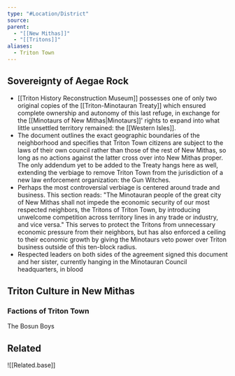 ```yaml
---
type: "#Location/District"
source:
parent:
  - "[[New Mithas]]"
  - "[[Tritons]]"
aliases:
  - Triton Town
---
```



## Sovereignty of Aegae Rock

- [[Triton History Reconstruction Museum]] possesses one of only two original copies of the [[Triton-Minotauran Treaty]] which ensured complete ownership and autonomy of this last refuge, in exchange for the [[Minotaurs of New Mithas|Minotaurs]]' rights to expand into what little unsettled territory remained: the [[Western Isles]].
- The document outlines the exact geographic boundaries of the neighborhood and specifies that Triton Town citizens are subject to the laws of their own council rather than those of the rest of New Mithas, so long as no actions against the latter cross over into New Mithas proper. The only addendum yet to be added to the Treaty hangs here as well, extending the verbiage to remove Triton Town from the jurisdiction of a new law enforcement organization: the Gun Witches.
- Perhaps the most controversial verbiage is centered around trade and business. This section reads: "The Minotauran people of the great city of New Mithas shall not impede the economic security of our most respected neighbors, the Tritons of Triton Town, by introducing unwelcome competition across territory lines in any trade or industry, and vice versa." This serves to protect the Tritons from unnecessary economic pressure from their neighbors, but has also enforced a ceiling to their economic growth by giving the Minotaurs veto power over Triton business outside of this ten-block radius.
- Respected leaders on both sides of the agreement signed this document and her sister, currently hanging in the Minotauran Council headquarters, in blood

## Triton Culture in New Mithas

### Factions of Triton Town

The Bosun Boys

## Related
![[Related.base]]